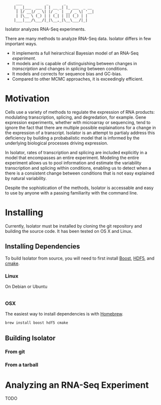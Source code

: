 

```
     ___           _       _
    |_ _|___  ___ | | __ _| |_ ___  _ __
     | |/ __|/ _ \| |/ _` | __/ _ \| '__|
     | |\__ \ (_) | | (_| | || (_) | |
    |___|___/\___/|_|\__,_|\__\___/|_|
```

Isolator analyzes RNA-Seq experiments.

There are many methods to analyze RNA-Seq data. Isolator differs in few
important ways.

  * It implements a full heirarchical Bayesian model of an RNA-Seq *experiment*.
  * It models and is capable of distinguishing between changes in
    *transcription* and changes in *splicing* between conditions.
  * It models and corrects for sequence bias and GC-bias.
  * Compared to other MCMC approaches, it is exceedingly efficient.


# Motivation

Cells use a variety of methods to regulate the expression of RNA products:
modulating transcription, splicing, and degredation, for example. Gene
expression experiments, whether with microarray or sequencing, tend to ignore
the fact that there are multiple possible explainations for a change in the
expression of a transcript. Isolator is an attempt to partialy address this
deficiency by building a probabalistic model that is informed by the underlying
biological processes driving expression.

In Isolator, rates of transcription and splicing are included explicitly in a
model that encompasses an entire experiment. Modeling the entire experiment
allows us to pool information and estimate the variability transcription and
splicing within conditions, enabling us to detect when a there is a consistent
change between conditions that is not easy explained by natural variability.

Despite the sophistication of the methods, Isolator is accessable and easy to
use by anyone with a passing familiarity with the command line.

# Installing

Currently, Isolator must be installed by cloning the git repository and building
the source code. It has been tested on OS X and Linux.

## Installing Dependencies

To build Isolator from source, you will need to first install
[Boost](http://www.boost.org/), [HDF5](http://www.hdfgroup.org/HDF5/), and
[cmake](http://www.cmake.org/).

### Linux

On Debian or Ubuntu

```sh
```

### OSX

The easiest way to install dependencies is with [Homebrew](http://brew.sh/).

```sh
brew install boost hdf5 cmake
```

## Building Isolator

### From git


### From a tarball


# Analyzing an RNA-Seq Experiment

TODO




